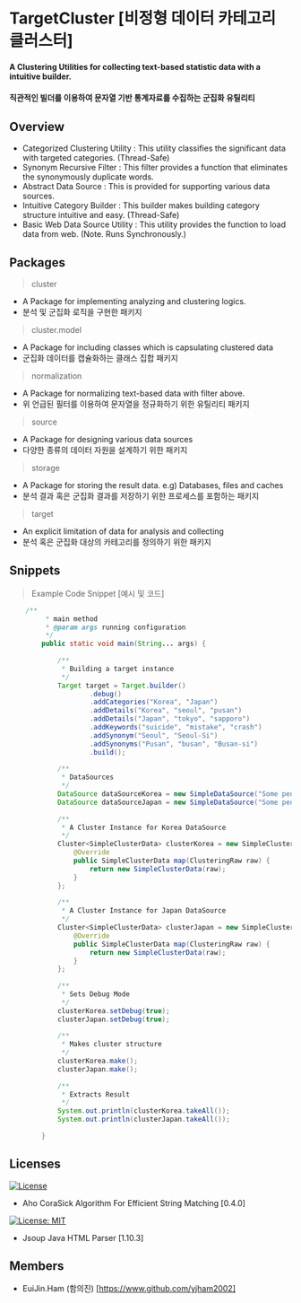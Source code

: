 # TargetCluster [비정형 데이터 카테고리 클러스터]

#### A Clustering Utilities for collecting text-based statistic data with a intuitive builder.
#### 직관적인 빌더를 이용하여 문자열 기반 통계자료를 수집하는 군집화 유틸리티

## Overview

- Categorized Clustering Utility : This utility classifies the significant data with targeted categories. (Thread-Safe)
- Synonym Recursive Filter : This filter provides a function that eliminates the synonymously duplicate words.
- Abstract Data Source : This is provided for supporting various data sources.
- Intuitive Category Builder : This builder makes building category structure intuitive and easy. (Thread-Safe)
- Basic Web Data Source Utility : This utility provides the function to load data from web. (Note. Runs Synchronously.)

## Packages
> cluster
- A Package for implementing analyzing and clustering logics.
- 분석 및 군집화 로직을 구현한 패키지

> cluster.model
- A Package for including classes which is capsulating clustered data
- 군집화 데이터를 캡슐화하는 클래스 집합 패키지

> normalization
- A Package for normalizing text-based data with filter above.
- 위 언급된 필터를 이용하여 문자열을 정규화하기 위한 유틸리티 패키지

> source
- A Package for designing various data sources
- 다양한 종류의 데이터 자원을 설계하기 위한 패키지

> storage
- A Package for storing the result data. e.g) Databases, files and caches
- 분석 결과 혹은 군집화 결과를 저장하기 위한 프로세스를 포함하는 패키지

> target
- An explicit limitation of data for analysis and collecting
- 분석 혹은 군집화 대상의 카테고리를 정의하기 위한 패키지

## Snippets

> Example Code Snippet [예시 및 코드]

```java
    /**
         * main method
         * @param args running configuration
         */
        public static void main(String... args) {
    
            /**
             * Building a target instance
             */
            Target target = Target.builder()
                    .debug()
                    .addCategories("Korea", "Japan")
                    .addDetails("Korea", "seoul", "pusan")
                    .addDetails("Japan", "tokyo", "sapporo")
                    .addKeywords("suicide", "mistake", "crash")
                    .addSynonym("Seoul", "Seoul-Si")
                    .addSynonyms("Pusan", "busan", "Busan-si")
                    .build();
    
            /**
             * DataSources
             */
            DataSource dataSourceKorea = new SimpleDataSource("Some people make a mistake everyday in seoul, Korea.");
            DataSource dataSourceJapan = new SimpleDataSource("Some people suicide everyday in Japan.");
    
            /**
             * A Cluster Instance for Korea DataSource
             */
            Cluster<SimpleClusterData> clusterKorea = new SimpleCluster<SimpleClusterData>(target, dataSourceKorea) {
                @Override
                public SimpleClusterData map(ClusteringRaw raw) {
                    return new SimpleClusterData(raw);
                }
            };
    
            /**
             * A Cluster Instance for Japan DataSource
             */
            Cluster<SimpleClusterData> clusterJapan = new SimpleCluster<SimpleClusterData>(target, dataSourceJapan) {
                @Override
                public SimpleClusterData map(ClusteringRaw raw) {
                    return new SimpleClusterData(raw);
                }
            };
    
            /**
             * Sets Debug Mode
             */
            clusterKorea.setDebug(true);
            clusterJapan.setDebug(true);
    
            /**
             * Makes cluster structure
             */
            clusterKorea.make();
            clusterJapan.make();
    
            /**
             * Extracts Result
             */
            System.out.println(clusterKorea.takeAll());
            System.out.println(clusterJapan.takeAll());
            
        }
```

## Licenses

[![License](https://img.shields.io/badge/License-Apache%202.0-blue.svg)](https://opensource.org/licenses/Apache-2.0)

- Aho CoraSick Algorithm For Efficient String Matching [0.4.0]

[![License: MIT](https://img.shields.io/badge/License-MIT-yellow.svg)](https://opensource.org/licenses/MIT)

- Jsoup Java HTML Parser [1.10.3]

## Members

- EuiJin.Ham (함의진) [https://www.github.com/yjham2002]